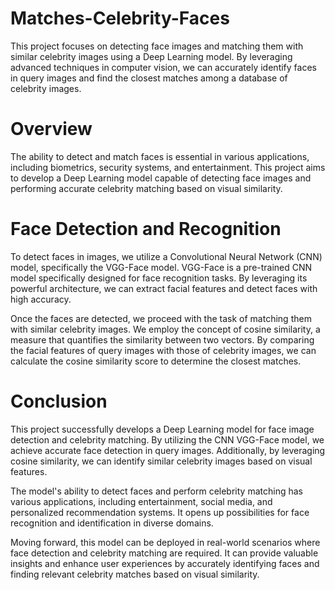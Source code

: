 # Matches-Celebrity-Faces
This project focuses on detecting face images and matching them with similar celebrity images using a Deep Learning model. By leveraging advanced techniques in computer vision, we can accurately identify faces in query images and find the closest matches among a database of celebrity images.

<h1>Overview</h1>

The ability to detect and match faces is essential in various applications, including biometrics, security systems, and entertainment. This project aims to develop a Deep Learning model capable of detecting face images and performing accurate celebrity matching based on visual similarity.

<h1>Face Detection and Recognition</h1>

To detect faces in images, we utilize a Convolutional Neural Network (CNN) model, specifically the VGG-Face model. VGG-Face is a pre-trained CNN model specifically designed for face recognition tasks. By leveraging its powerful architecture, we can extract facial features and detect faces with high accuracy.

Once the faces are detected, we proceed with the task of matching them with similar celebrity images. We employ the concept of cosine similarity, a measure that quantifies the similarity between two vectors. By comparing the facial features of query images with those of celebrity images, we can calculate the cosine similarity score to determine the closest matches.

<h1>Conclusion</h1>

This project successfully develops a Deep Learning model for face image detection and celebrity matching. By utilizing the CNN VGG-Face model, we achieve accurate face detection in query images. Additionally, by leveraging cosine similarity, we can identify similar celebrity images based on visual features.

The model's ability to detect faces and perform celebrity matching has various applications, including entertainment, social media, and personalized recommendation systems. It opens up possibilities for face recognition and identification in diverse domains.

Moving forward, this model can be deployed in real-world scenarios where face detection and celebrity matching are required. It can provide valuable insights and enhance user experiences by accurately identifying faces and finding relevant celebrity matches based on visual similarity.

